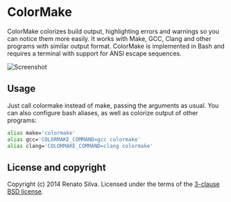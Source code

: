 # ColorMake

ColorMake colorizes build output, highlighting errors and warnings so you can
notice them more easily. It works with Make, GCC, Clang and other programs with
similar output format. ColorMake is implemented in Bash and requires a terminal
with support for ANSI escape sequences.

![Screenshot](https://github.com/renatosilva/colormake/raw/master/colormake.png)

## Usage

Just call colormake instead of make, passing the arguments as usual. You can
also configure bash aliases, as well as colorize output of other programs:

```bash
alias make='colormake'
alias gcc='COLORMAKE_COMMAND=gcc colormake'
alias clang='COLORMAKE_COMMAND=clang colormake'
```

## License and copyright

Copyright (c) 2014 Renato Silva.
Licensed under the terms of the [3-clause BSD license](LICENSE).

